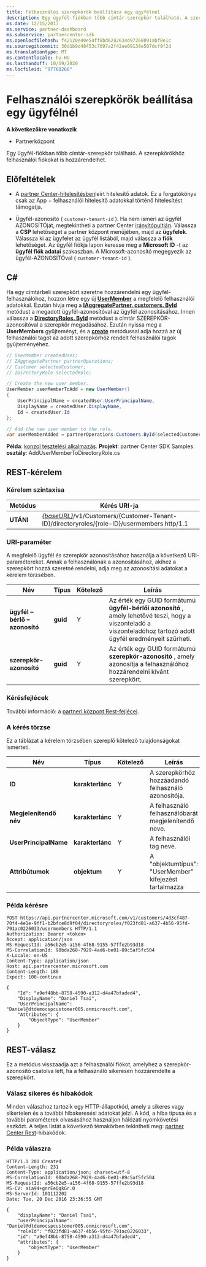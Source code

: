 ```yaml
---
title: Felhasználói szerepkörök beállítása egy ügyfélnél
description: Egy ügyfél-fiókban több címtár-szerepkör található. A szerepkörökhöz felhasználói fiókokat is hozzárendelhet.
ms.date: 12/15/2017
ms.service: partner-dashboard
ms.subservice: partnercenter-sdk
ms.openlocfilehash: f42120e40e54ff8bd6242634d97268091abf8e1c
ms.sourcegitcommit: 30d1b9d48453c7697a2f42ee09138e507dcf9f2d
ms.translationtype: MT
ms.contentlocale: hu-HU
ms.lasthandoff: 10/19/2020
ms.locfileid: "97768268"
---
```

# <a name="set-user-roles-for-a-customer"></a>Felhasználói szerepkörök beállítása egy ügyfélnél

**A következőkre vonatkozik**

- Partnerközpont

Egy ügyfél-fiókban több címtár-szerepkör található. A szerepkörökhöz felhasználói fiókokat is hozzárendelhet.

## <a name="prerequisites"></a>Előfeltételek

- A [partner Center-hitelesítésben](partner-center-authentication.md)leírt hitelesítő adatok. Ez a forgatókönyv csak az App + felhasználói hitelesítő adatokkal történő hitelesítést támogatja.

- Ügyfél-azonosító ( `customer-tenant-id` ). Ha nem ismeri az ügyfél AZONOSÍTÓját, megtekintheti a partner Center [irányítópultján](https://partner.microsoft.com/dashboard). Válassza a **CSP** lehetőséget a partner központ menüjében, majd az **ügyfelek**. Válassza ki az ügyfelet az ügyfél listából, majd válassza a **fiók** lehetőséget. Az ügyfél fiókja lapon keresse meg a **Microsoft ID** -t az **ügyfél fiók adatai** szakaszban. A Microsoft-azonosító megegyezik az ügyfél-AZONOSÍTÓval ( `customer-tenant-id` ).

## <a name="c"></a>C\#

Ha egy címtárbeli szerepkört szeretne hozzárendelni egy ügyfél-felhasználóhoz, hozzon létre egy új [**UserMember**](/dotnet/api/microsoft.store.partnercenter.models.roles.usermember) a megfelelő felhasználói adatokkal. Ezután hívja meg a [**IAggregatePartner. customers. ById**](/dotnet/api/microsoft.store.partnercenter.customers.icustomercollection.byid) metódust a megadott ügyfél-azonosítóval az ügyfél azonosításához. Innen válassza a [**DirectoryRoles. ById**](/dotnet/api/microsoft.store.partnercenter.customerdirectoryroles.idirectoryrolecollection.byid) metódust a címtár SZEREPKÖR-azonosítóval a szerepkör megadásához. Ezután nyissa meg a **UserMembers** gyűjteményt, és a [**create**](/dotnet/api/microsoft.store.partnercenter.customerdirectoryroles.iusermembercollection.create) metódussal adja hozzá az új felhasználói tagot az adott szerepkörhöz rendelt felhasználói tagok gyűjteményéhez.

``` csharp
// UserMember createdUser;
// IAggregatePartner partnerOperations;
// Customer selectedCustomer;
// IDirectoryRole selectedRole;

// Create the new user member.
UserMember userMemberToAdd = new UserMember()
{
    UserPrincipalName = createdUser.UserPrincipalName,
    DisplayName = createdUser.DisplayName,
    Id = createdUser.Id
};

// Add the new user member to the role.
var userMemberAdded = partnerOperations.Customers.ById(selectedCustomer.Id).DirectoryRoles.ById(selectedRole.Id).UserMembers.Create(userMemberToAdd);
```

**Példa**: [konzol tesztelési alkalmazás](console-test-app.md). **Projekt**: partner Center SDK Samples **osztály**: AddUserMemberToDirectoryRole.cs

## <a name="rest-request"></a>REST-kérelem

### <a name="request-syntax"></a>Kérelem szintaxisa

| Metódus   | Kérés URI-ja                                                                                                                 |
|----------|-----------------------------------------------------------------------------------------------------------------------------|
| **UTÁNI** | [*{baseURL}*](partner-center-rest-urls.md)/v1/Customers/{Customer-Tenant-ID}/directoryroles/{role-ID}/usermembers http/1.1 |

### <a name="uri-parameter"></a>URI-paraméter

A megfelelő ügyfél és szerepkör azonosításához használja a következő URI-paramétereket. Annak a felhasználónak a azonosításához, akihez a szerepkört hozzá szeretné rendelni, adja meg az azonosítási adatokat a kérelem törzsében.

| Név                   | Típus     | Kötelező | Leírás                                                                                                                                            |
|------------------------|----------|----------|--------------------------------------------------------------------------------------------------------------------------------------------------------|
| **ügyfél – bérlő – azonosító** | **guid** | Y        | Az érték egy GUID formátumú **ügyfél-bérlői azonosító** , amely lehetővé teszi, hogy a viszonteladó a viszonteladóhoz tartozó adott ügyfél eredményeit szűrheti. |
| **szerepkör-azonosító**            | **guid** | Y        | Az érték egy GUID formátumú **szerepkör-azonosító** , amely azonosítja a felhasználóhoz hozzárendelni kívánt szerepkört.                                                              |

### <a name="request-headers"></a>Kérésfejlécek

További információ: a [partneri központ Rest-fejlécei](headers.md).

### <a name="request-body"></a>A kérés törzse

Ez a táblázat a kérelem törzsében szereplő kötelező tulajdonságokat ismerteti.

| Név                  | Típus       | Kötelező | Leírás                            |
|-----------------------|------------|----------|----------------------------------------|
| **ID**                | **karakterlánc** | Y        | A szerepkörhöz hozzáadandó felhasználó azonosítója. |
| **Megjelenítendő név**       | **karakterlánc** | Y        | A felhasználó felhasználóbarát megjelenítendő neve. |
| **UserPrincipalName** | **karakterlánc** | Y        | A felhasználói tag neve.        |
| **Attribútumok**        | **objektum** | Y        | A "objektumtípus": "UserMember" kifejezést tartalmazza     |

### <a name="request-example"></a>Példa kérésre

```http
POST https://api.partnercenter.microsoft.com/v1/customers/4d3cf487-70f4-4e1e-9ff1-b2bfce8d9f04/directoryroles/f023fd81-a637-4b56-95fd-791ac0226033/usermembers HTTP/1.1
Authorization: Bearer <token>
Accept: application/json
MS-RequestId: a56cb2e5-a156-4f68-9155-57ffe2b93d18
MS-CorrelationId: 90bda268-7929-4ad6-be01-89c5af5fc504
X-Locale: en-US
Content-Type: application/json
Host: api.partnercenter.microsoft.com
Content-Length: 180
Expect: 100-continue

{
    "Id": "a9ef48bb-8758-4590-a312-d4a47bfaded4",
    "DisplayName": "Daniel Tsai",
    "UserPrincipalName": "Daniel@dtdemocspcustomer005.onmicrosoft.com",
    "Attributes": {
        "ObjectType": "UserMember"
    }
}
```

## <a name="rest-response"></a>REST-válasz

Ez a metódus visszaadja azt a felhasználói fiókot, amelyhez a szerepkör-azonosító csatolva lett, ha a felhasználó sikeresen hozzárendelte a szerepkört.

### <a name="response-success-and-error-codes"></a>Válasz sikeres és hibakódok

Minden válaszhoz tartozik egy HTTP-állapotkód, amely a sikeres vagy sikertelen és a további hibakeresési adatokat jelzi. A kód, a hiba típusa és a további paraméterek olvasásához használjon hálózati nyomkövetési eszközt. A teljes listát a következő témakörben tekintheti meg: [partner Center Rest](error-codes.md)-hibakódok.

### <a name="response-example"></a>Példa válaszra

```http
HTTP/1.1 201 Created
Content-Length: 231
Content-Type: application/json; charset=utf-8
MS-CorrelationId: 90bda268-7929-4ad6-be01-89c5af5fc504
MS-RequestId: a56cb2e5-a156-4f68-9155-57ffe2b93d18
MS-CV: aia94+gnrEeQqkGr.0
MS-ServerId: 101112202
Date: Tue, 20 Dec 2016 23:36:55 GMT

{
    "displayName": "Daniel Tsai",
    "userPrincipalName": "Daniel@dtdemocspcustomer005.onmicrosoft.com",
    "roleId": "f023fd81-a637-4b56-95fd-791ac0226033",
    "id": "a9ef48bb-8758-4590-a312-d4a47bfaded4",
    "attributes": {
        "objectType": "UserMember"
    }
}
```
